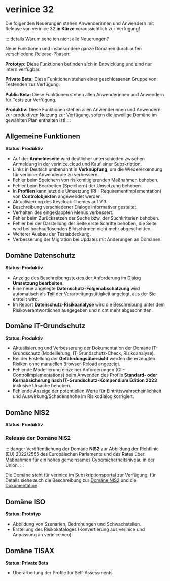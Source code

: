 # verinice 32

Die folgenden Neuerungen stehen Anwenderinnen und Anwendern mit Release von verinice 32 **in Kürze** voraussichtlich zur Verfügung!

::: details Warum sehe ich nicht alle Neuerungen?

Neue Funktionen und insbesondere ganze Domänen durchlaufen verschiedene Release-Phasen:

**Prototyp:** Diese Funktionen befinden sich in Entwicklung und sind nur intern verfügbar.

**Private Beta:** Diese Funktionen stehen einer geschlossenen Gruppe von Testenden zur Verfügung.

**Public Beta:** Diese Funktionen stehen allen Anwenderinnen und Anwendern für Tests zur Verfügung.

**Produktiv:** Diese Funktionen stehen allen Anwenderinnen und Anwendern zur produktiven Nutzung zur Verfügung, sofern die jeweilige Domäne im gewählten Plan enthalten ist!
:::

## Allgemeine Funktionen

**Status: Produktiv**

- Auf der **Anmeldeseite** wird deutlicher unterschieden zwischen Anmeldung in der verinice.cloud und Kauf einer Subskription.
- Links in Deutsch umbenannt in **Verknüpfung**, um die Wiedererkennung für verinice-Anwendende zu verbessern.
- Fehler beim Speichern von risikomitigierenden Maßnahmen behoben.
- Fehler beim Bearbeiten (Speichern) der Umsetzung behoben.
- In **Profilen** kann jetzt die Umsetzung (RI - RequirementImplementation) von **Controlobjekten** angewendet werden.
- Aktualisierung des Keycloak-Themes auf V.3.
- Beschreibung verschiedener Dialoge informativer gestaltet.
- Verhalten des eingeklappten Menüs verbessert.
- Fehler beim Zurücksetzen der Suche bzw. der Suchkriterien behoben.
- Fehler bei der Darstellung der Seite erste Schritte behoben, die Seite wird bei hochauflösenden Bildschirmen nicht mehr abgeschnitten.
- Weiterer Ausbau der Testabdeckung.
- Verbesserung der Migration bei Updates mit Änderungen an Domänen.

## Domäne Datenschutz

**Status: Produktiv**

- Anzeige des Beschreibungstextes der Anforderung im Dialog **Umsetzung bearbeiten**.
- Eine neue angelegte **Datenschutz-Folgenabschätzung** wird automatisch als **Teil** der Verarbeitungstätigkeit angelegt, aus der Sie erstellt wird.
- Im Report **Datenschutz-Risikoanalyse** wird die Beschreibung unter dem Risikoverantwortlichen ausgegeben und nicht mehr abgeschnitten.

## Domäne IT-Grundschutz

**Status: Produktiv**

- Aktualisierung und Verbesserung der Dokumentation der Domäne IT-Grundschutz (Modellierung, IT-Grundschutz-Check, Risikoanalyse).
- Bei der Erstellung der **Gefährdungsübersicht** werden die erzeugten Risiken ohne manuellen Browser-Reload angezeigt.
- Fehlende Modellierung einzelner Anforderungen (CI - ControlImplementations) beim Anwenden des Profils **Standard- oder Kernabsicherung nach IT-Grundschutz-Kompendium Edition 2023** inklusive Ursache behoben.
- Fehlende Anzeige der potentiellen Werte für Eintrittswahrscheinlichkeit und Auswirkung/Schadenshöhe im Risikodialog korrigiert.

## Domäne NIS2

**Status: Produktiv**

### Release der Domäne NIS2

::: danger Veröffentlichung der Domäne **NIS2** zur Abbildung der Richtlinie (EU) 2022/2555 des Europäischen Parlaments und des Rates über Maßnahmen für ein hohes gemeinsames Cybersicherheitsniveau in der Union.
:::

Die Domäne steht für verinice im [Subskriptionsportal](https://account.verinice.com/) zur Verfügung, für Details siehe auch die Beschreibung zur [Domäne NIS2](https://verinice.com/loesungen/domaene/nis2-richtlinie) und die [Dokumentation](https://veo-docs.verinice.com/).

## Domäne ISO

**Status: Prototyp**

- Abbildung von Szenarien, Bedrohungen und Schwachstellen.
- Erstellung des Risikokataloges (Konvertierung aus verinice und Anpassung an verinice.veo).

## Domäne TISAX

**Status: Private Beta**

- Überarbeitung der Profile für Self-Assessments.

